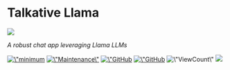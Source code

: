 <h1 align=\"center\" style=\"font-family:Papyrus; font-size:4em;\"> Talkative Llama </h1>
<p align=\"center\">
  <img src=\"https://github.com/Gayflix/talkative-llama/blob/main/docs/images/talkative-llama.jpg\" width=\"350\" \">
</p>

<p align=\"center\">
    <em>A robust chat app leveraging Llama LLMs</em>
</p>

<p align=\"center\">
    <a href=\"https://rust-lang.github.io/rfcs/2495-min-rust-version.html\"><img src=\"https://img.shields.io/badge/rustc-1.60+-blue.svg\" alt=\"minimum rustc 1.60\"></a>
    <a href=\"https://GitHub.com/Gayflix/talkative-llama/graphs/commit-activity\"><img src=\"https://img.shields.io/badge/Maintained%3F-yes-green.svg\" alt=\"Maintenance\"></a>
    <a href=\"https://GitHub.com/Gayflix/talkative-llama/pulls\"><img src=\"https://img.shields.io/github/issues-pr/Gayflix/talkative-llama.svg\" alt=\"GitHub pull-requests\"></a>
    <a href=\"https://GitHub.com/Gayflix/talkative-llama/pulls\"><img src=\"https://img.shields.io/github/issues-pr-closed/Gayflix/talkative-llama.svg\" alt=\"GitHub pull-requests closed\"></a>
    <img src=\"https://views.whatilearened.today/views/github/Gayflix/talkative-llama.svg\" alt=\"ViewCount\">
    <a href=\"https://opensource.org/licenses/MIT\"><img src=\"https://img.shields.io/badge/License-